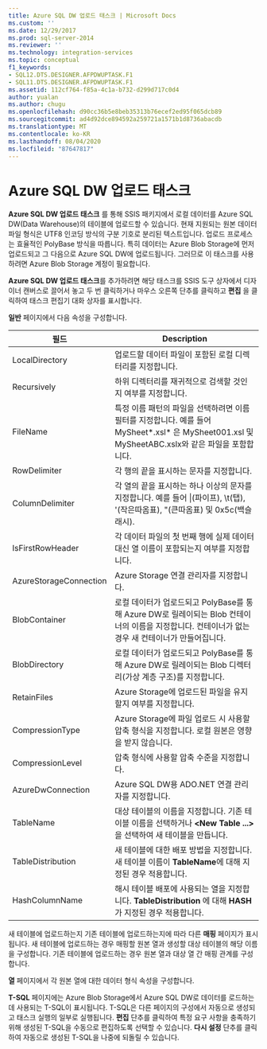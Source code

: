 ```yaml
---
title: Azure SQL DW 업로드 태스크 | Microsoft Docs
ms.custom: ''
ms.date: 12/29/2017
ms.prod: sql-server-2014
ms.reviewer: ''
ms.technology: integration-services
ms.topic: conceptual
f1_keywords:
- SQL12.DTS.DESIGNER.AFPDWUPTASK.F1
- SQL11.DTS.DESIGNER.AFPDWUPTASK.F1
ms.assetid: 112cf764-f85a-4c1a-b732-d299d717c0d4
author: yualan
ms.author: chugu
ms.openlocfilehash: d90cc36b5e8beb35313b76ecef2ed95f065dcb89
ms.sourcegitcommit: ad4d92dce894592a259721a1571b1d8736abacdb
ms.translationtype: MT
ms.contentlocale: ko-KR
ms.lasthandoff: 08/04/2020
ms.locfileid: "87647817"
---
```

# <a name="azure-sql-dw-upload-task"></a>Azure SQL DW 업로드 태스크
**Azure SQL DW 업로드 태스크** 를 통해 SSIS 패키지에서 로컬 데이터를 Azure SQL DW(Data Warehouse)의 테이블에 업로드할 수 있습니다. 현재 지원되는 원본 데이터 파일 형식은 UTF8 인코딩 방식의 구분 기호로 분리된 텍스트입니다. 업로드 프로세스는 효율적인 PolyBase 방식을 따릅니다. 특히 데이터는 Azure Blob Storage에 먼저 업로드되고 그 다음으로 Azure SQL DW에 업로드됩니다. 그러므로 이 태스크를 사용하려면 Azure Blob Storage 계정이 필요합니다.

**Azure SQL DW 업로드 태스크**를 추가하려면 해당 태스크를 SSIS 도구 상자에서 디자이너 캔버스로 끌어서 놓고 두 번 클릭하거나 마우스 오른쪽 단추를 클릭하고 **편집** 을 클릭하여 태스크 편집기 대화 상자를 표시합니다.

**일반** 페이지에서 다음 속성을 구성합니다.

필드|Description
-----|-----------
LocalDirectory|업로드할 데이터 파일이 포함된 로컬 디렉터리를 지정합니다.
Recursively|하위 디렉터리를 재귀적으로 검색할 것인지 여부를 지정합니다.
FileName|특정 이름 패턴의 파일을 선택하려면 이름 필터를 지정합니다. 예를 들어 MySheet*.xsl\* 은 MySheet001.xsl 및 MySheetABC.xslx와 같은 파일을 포함합니다.
RowDelimiter|각 행의 끝을 표시하는 문자를 지정합니다.
ColumnDelimiter|각 열의 끝을 표시하는 하나 이상의 문자를 지정합니다. 예를 들어 &#124;(파이프), \t(탭), '(작은따옴표), "(큰따옴표) 및 0x5c(백슬래시).
IsFirstRowHeader|각 데이터 파일의 첫 번째 행에 실제 데이터 대신 열 이름이 포함되는지 여부를 지정합니다.
AzureStorageConnection|Azure Storage 연결 관리자를 지정합니다.
BlobContainer|로컬 데이터가 업로드되고 PolyBase를 통해 Azure DW로 릴레이되는 Blob 컨테이너의 이름을 지정합니다. 컨테이너가 없는 경우 새 컨테이너가 만들어집니다.
BlobDirectory|로컬 데이터가 업로드되고 PolyBase를 통해 Azure DW로 릴레이되는 Blob 디렉터리(가상 계층 구조)를 지정합니다.
RetainFiles|Azure Storage에 업로드된 파일을 유지할지 여부를 지정합니다.
CompressionType|Azure Storage에 파일 업로드 시 사용할 압축 형식을 지정합니다. 로컬 원본은 영향을 받지 않습니다.
CompressionLevel|압축 형식에 사용할 압축 수준을 지정합니다.
AzureDwConnection|Azure SQL DW용 ADO.NET 연결 관리자를 지정합니다.
TableName|대상 테이블의 이름을 지정합니다. 기존 테이블 이름을 선택하거나 **\<New Table ...>** 을 선택하여 새 테이블을 만듭니다.
TableDistribution|새 테이블에 대한 배포 방법을 지정합니다. 새 테이블 이름이 **TableName**에 대해 지정된 경우 적용합니다.
HashColumnName|해시 테이블 배포에 사용되는 열을 지정합니다. **TableDistribution** 에 대해 **HASH**가 지정된 경우 적용합니다.

새 테이블에 업로드하는지 기존 테이블에 업로드하는지에 따라 다른 **매핑** 페이지가 표시됩니다. 새 테이블에 업로드하는 경우 매핑할 원본 열과 생성할 대상 테이블의 해당 이름을 구성합니다. 기존 테이블에 업로드하는 경우 원본 열과 대상 열 간 매핑 관계를 구성합니다.

**열** 페이지에서 각 원본 열에 대한 데이터 형식 속성을 구성합니다.

**T-SQL** 페이지에는 Azure Blob Storage에서 Azure SQL DW로 데이터를 로드하는 데 사용되는 T-SQL이 표시됩니다. T-SQL은 다른 페이지의 구성에서 자동으로 생성되고 태스크 실행의 일부로 실행됩니다. **편집** 단추를 클릭하여 특정 요구 사항을 충족하기 위해 생성된 T-SQL을 수동으로 편집하도록 선택할 수 있습니다. **다시 설정** 단추를 클릭하여 자동으로 생성된 T-SQL을 나중에 되돌릴 수 있습니다.
